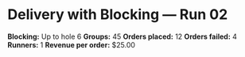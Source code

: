 # Delivery with Blocking — Run 02

**Blocking:** Up to hole 6 
**Groups:** 45
**Orders placed:** 12
**Orders failed:** 4
**Runners:** 1
**Revenue per order:** $25.00